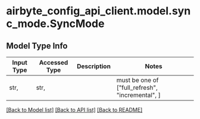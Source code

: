 # airbyte_config_api_client.model.sync_mode.SyncMode

## Model Type Info
Input Type | Accessed Type | Description | Notes
------------ | ------------- | ------------- | -------------
str,  | str,  |  | must be one of ["full_refresh", "incremental", ] 

[[Back to Model list]](../../README.md#documentation-for-models) [[Back to API list]](../../README.md#documentation-for-api-endpoints) [[Back to README]](../../README.md)

